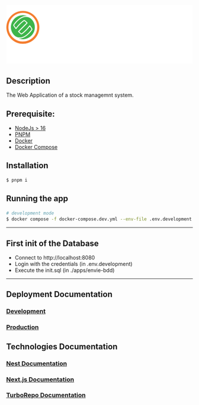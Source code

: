 ![Envie](/apps/envie-front/public/logo.webp)
---
## Description

The Web Application of a stock managemnt system.

## Prerequisite:
- [NodeJs > 16](https://nodejs.org/en)
- [PNPM](https://pnpm.io/fr/)
- [Docker](https://docs.docker.com/desktop/)
- [Docker Compose](https://docs.docker.com/compose/)

## Installation

```bash
$ pnpm i
```

## Running the app

```bash
# development mode
$ docker compose -f docker-compose.dev.yml --env-file .env.development up --build --always-recreate-deps 
```

---

## First init of the Database

- Connect to http://localhost:8080
- Login with the credentials (in .env.development)
- Execute the init.sql (in ./apps/envie-bdd)

---
## Deployment Documentation

### [Development](https://confluence.uha4point0.fr/pages/viewpage.action?pageId=119484658)

### [Production](https://confluence.uha4point0.fr/pages/viewpage.action?pageId=132387618)

## Technologies Documentation

### [Nest Documentation](https://docs.nestjs.com/)
### [Next.js Documentation](https://nextjs.org/docs)
### [TurboRepo Documentation](https://turbo.build/repo/docs)